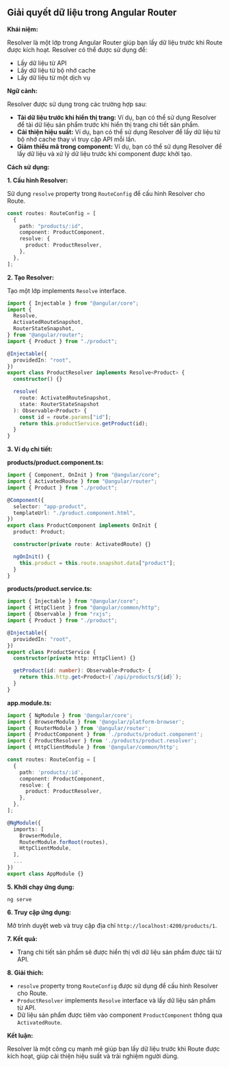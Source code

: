 ## Giải quyết dữ liệu trong Angular Router

**Khái niệm:**

Resolver là một lớp trong Angular Router giúp bạn lấy dữ liệu trước khi Route được kích hoạt. Resolver có thể được sử dụng để:

- Lấy dữ liệu từ API
- Lấy dữ liệu từ bộ nhớ cache
- Lấy dữ liệu từ một dịch vụ

**Ngữ cảnh:**

Resolver được sử dụng trong các trường hợp sau:

- **Tải dữ liệu trước khi hiển thị trang:** Ví dụ, bạn có thể sử dụng Resolver để tải dữ liệu sản phẩm trước khi hiển thị trang chi tiết sản phẩm.
- **Cải thiện hiệu suất:** Ví dụ, bạn có thể sử dụng Resolver để lấy dữ liệu từ bộ nhớ cache thay vì truy cập API mỗi lần.
- **Giảm thiểu mã trong component:** Ví dụ, bạn có thể sử dụng Resolver để lấy dữ liệu và xử lý dữ liệu trước khi component được khởi tạo.

**Cách sử dụng:**

**1. Cấu hình Resolver:**

Sử dụng `resolve` property trong `RouteConfig` để cấu hình Resolver cho Route.

```typescript
const routes: RouteConfig = [
  {
    path: "products/:id",
    component: ProductComponent,
    resolve: {
      product: ProductResolver,
    },
  },
];
```

**2. Tạo Resolver:**

Tạo một lớp implements `Resolve` interface.

```typescript
import { Injectable } from "@angular/core";
import {
  Resolve,
  ActivatedRouteSnapshot,
  RouterStateSnapshot,
} from "@angular/router";
import { Product } from "./product";

@Injectable({
  providedIn: "root",
})
export class ProductResolver implements Resolve<Product> {
  constructor() {}

  resolve(
    route: ActivatedRouteSnapshot,
    state: RouterStateSnapshot
  ): Observable<Product> {
    const id = route.params["id"];
    return this.productService.getProduct(id);
  }
}
```

**3. Ví dụ chi tiết:**

**products/product.component.ts:**

```typescript
import { Component, OnInit } from "@angular/core";
import { ActivatedRoute } from "@angular/router";
import { Product } from "./product";

@Component({
  selector: "app-product",
  templateUrl: "./product.component.html",
})
export class ProductComponent implements OnInit {
  product: Product;

  constructor(private route: ActivatedRoute) {}

  ngOnInit() {
    this.product = this.route.snapshot.data["product"];
  }
}
```

**products/product.service.ts:**

```typescript
import { Injectable } from "@angular/core";
import { HttpClient } from "@angular/common/http";
import { Observable } from "rxjs";
import { Product } from "./product";

@Injectable({
  providedIn: "root",
})
export class ProductService {
  constructor(private http: HttpClient) {}

  getProduct(id: number): Observable<Product> {
    return this.http.get<Product>(`/api/products/${id}`);
  }
}
```

**app.module.ts:**

```typescript
import { NgModule } from '@angular/core';
import { BrowserModule } from '@angular/platform-browser';
import { RouterModule } from '@angular/router';
import { ProductComponent } from './products/product.component';
import { ProductResolver } from './products/product.resolver';
import { HttpClientModule } from '@angular/common/http';

const routes: RouteConfig = [
  {
    path: 'products/:id',
    component: ProductComponent,
    resolve: {
      product: ProductResolver,
    },
  },
];

@NgModule({
  imports: [
    BrowserModule,
    RouterModule.forRoot(routes),
    HttpClientModule,
  ],
  ...
})
export class AppModule {}
```

**5. Khởi chạy ứng dụng:**

```
ng serve
```

**6. Truy cập ứng dụng:**

Mở trình duyệt web và truy cập địa chỉ `http://localhost:4200/products/1`.

**7. Kết quả:**

- Trang chi tiết sản phẩm sẽ được hiển thị với dữ liệu sản phẩm được tải từ API.

**8. Giải thích:**

- `resolve` property trong `RouteConfig` được sử dụng để cấu hình Resolver cho Route.
- `ProductResolver` implements `Resolve` interface và lấy dữ liệu sản phẩm từ API.
- Dữ liệu sản phẩm được tiêm vào component `ProductComponent` thông qua `ActivatedRoute`.

**Kết luận:**

Resolver là một công cụ mạnh mẽ giúp bạn lấy dữ liệu trước khi Route được kích hoạt, giúp cải thiện hiệu suất và trải nghiệm người dùng.
